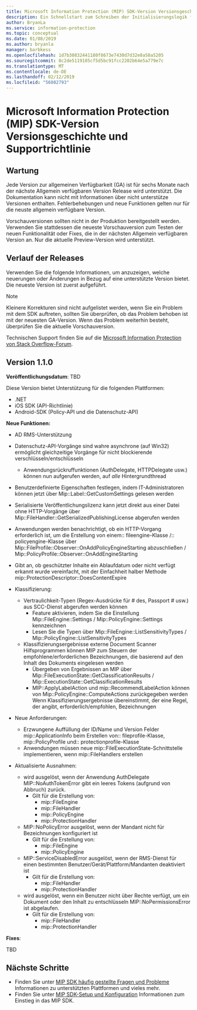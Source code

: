```yaml
---
title: Microsoft Information Protection (MIP) SDK-Version Versionsgeschichte und Supportrichtlinie
description: Ein Schnellstart zum Schreiben der Initialisierungslogik für Clientanwendungen eines Microsoft Information Protection (MIP) SDK.
author: BryanLa
ms.service: information-protection
ms.topic: conceptual
ms.date: 01/08/2019
ms.author: bryanla
manager: barbkess
ms.openlocfilehash: 1d7b30832441180f8673e7430d7d32e8a58a5205
ms.sourcegitcommit: 8c2de5119105cf5d5bc91fcc2202b64e5a779e7c
ms.translationtype: MT
ms.contentlocale: de-DE
ms.lasthandoff: 02/12/2019
ms.locfileid: "56082793"
---
```

# <a name="microsoft-information-protection-mip-sdk-version-release-history-and-support-policy"></a>Microsoft Information Protection (MIP) SDK-Version Versionsgeschichte und Supportrichtlinie

## <a name="servicing"></a>Wartung 

Jede Version zur allgemeinen Verfügbarkeit (GA) ist für sechs Monate nach der nächste Allgemein verfügbaren Version Release wird unterstützt. Die Dokumentation kann nicht mit Informationen über nicht unterstütze Versionen enthalten. Fehlerbehebungen und neue Funktionen gelten nur für die neuste allgemein verfügbare Version.

Vorschauversionen sollten nicht in der Produktion bereitgestellt werden. Verwenden Sie stattdessen die neueste Vorschauversion zum Testen der neuen Funktionalität oder Fixes, die in der nächsten Allgemein verfügbaren Version an. Nur die aktuelle Preview-Version wird unterstützt.

## <a name="release-history"></a>Verlauf der Releases

Verwenden Sie die folgende Informationen, um anzuzeigen, welche neuerungen oder Änderungen in Bezug auf eine unterstützte Version bietet. Die neueste Version ist zuerst aufgeführt. 

> [!NOTE]
> Kleinere Korrekturen sind nicht aufgelistet werden, wenn Sie ein Problem mit dem SDK auftreten, sollten Sie überprüfen, ob das Problem behoben ist mit der neuesten GA-Version. Wenn das Problem weiterhin besteht, überprüfen Sie die aktuelle Vorschauversion.
>  
> Technischen Support finden Sie auf die [Microsoft Information Protection von Stack Overflow-Forum](https://stackoverflow.com/questions/tagged/microsoft-information-protection). 

## <a name="version-110"></a>Version 1.1.0

**Veröffentlichungsdatum**: TBD

Diese Version bietet Unterstützung für die folgenden Plattformen:

  - .NET
  - iOS SDK (API-Richtlinie)
  - Android-SDK (Policy-API und die Datenschutz-API)

**Neue Funktionen:**

- AD RMS-Unterstützung
- Datenschutz-API-Vorgänge sind wahre asynchrone (auf Win32) ermöglicht gleichzeitige Vorgänge für nicht blockierende verschlüsseln/entschlüsseln
  - Anwendungsrückruffunktionen (AuthDelegate, HTTPDelegate usw.) können nun aufgerufen werden, auf *alle* Hintergrundthread
- Benutzerdefinierte Eigenschaften festlegen, indem IT-Administratoren können jetzt über Mip::Label::GetCustomSettings gelesen werden
- Serialisierte Veröffentlichungslizenz kann jetzt direkt aus einer Datei ohne HTTP-Vorgänge über Mip::FileHandler::GetSerializedPublishingLicense abgerufen werden
- Anwendungen werden benachrichtigt, ob ein HTTP-Vorgang erforderlich ist, um die Erstellung von einem:: fileengine-Klasse /:: policyengine-Klasse über Mip::FileProfile::Observer::OnAddPolicyEngineStarting abzuschließen / Mip::PolicyProfile::Observer::OnAddEngineStarting
- Gibt an, ob geschützter Inhalte ein Ablaufdatum oder nicht verfügt erkannt wurde vereinfacht, mit der Einfachheit halber Methode mip::ProtectionDescriptor::DoesContentExpire
- Klassifizierung:
  - Vertraulichkeit-Typen (Regex-Ausdrücke für # des, Passport # usw.) aus SCC-Dienst abgerufen werden können
    - Feature aktivieren, indem Sie die Einstellung Mip::FileEngine::Settings / Mip::PolicyEngine::Settings kennzeichnen
    - Lesen Sie die Typen über Mip::FileEngine::ListSensitivityTypes / Mip::PolicyEngine::ListSensitivityTypes
  - Klassifizierungsergebnisse externe Document Scanner Hilfsprogrammen können MIP zum Steuern der empfohlene/erforderlichen Bezeichnungen, die basierend auf den Inhalt des Dokuments eingelesen werden
    - Übergeben von Ergebnissen an MIP über Mip::FileExecutionState::GetClassificationResults / Mip::ExecutionState::GetClassificationResults
    - MIP::ApplyLabelAction und mip::RecommendLabelAction können von Mip::PolicyEngine::ComputeActions zurückgegeben werden Wenn Klassifizierungsergebnisse übereinstimmt, der eine Regel, der angibt, erforderlich/empfohlen, Bezeichnungen

- Neue Anforderungen:
  - Erzwungene Auffüllung der ID/Name und Version Felder mip::ApplicationInfo beim Erstellen von:: fileprofile-Klasse, mip::PolicyProfile und:: protectionprofile-Klasse
  - Anwendungen müssen neue mip::FileExecutionState-Schnittstelle implementieren, wenn mip::FileHandlers erstellen
  
- Aktualisierte Ausnahmen:
  - wird ausgelöst, wenn der Anwendung AuthDelegate MIP::NoAuthTokenError gibt ein leeres Tokens (aufgrund von Abbruch) zurück.
    - Gilt für die Erstellung von:
      - mip::FileEngine
      - mip::FileHandler
      - mip::PolicyEngine
      - mip::ProtectionHandler
  - MIP::NoPolicyError ausgelöst, wenn der Mandant nicht für Bezeichnungen konfiguriert ist
    - Gilt für die Erstellung von:
      - mip::FileEngine
      - mip::PolicyEngine
  - MIP::ServiceDisabledError ausgelöst, wenn der RMS-Dienst für einen bestimmten Benutzer/Gerät/Plattform/Mandanten deaktiviert ist
    - Gilt für die Erstellung von:
      - mip::FileHandler
      - mip::ProtectionHandler
  - wird ausgelöst, wenn ein Benutzer nicht über Rechte verfügt, um ein Dokument oder den Inhalt zu entschlüsseln MIP::NoPermissionsError ist abgelaufen.
    - Gilt für die Erstellung von:
      - mip::FileHandler
      - mip::ProtectionHandler

**Fixes**:

TBD

## <a name="next-steps"></a>Nächste Schritte

- Finden Sie unter [MIP SDK häufig gestellte Fragen und Probleme](faqs-known-issues.md) Informationen zu unterstützten Plattformen und vieles mehr.
- Finden Sie unter [MIP SDK-Setup und Konfiguration](setup-configure-mip.md) Informationen zum Einstieg in das MIP SDK.